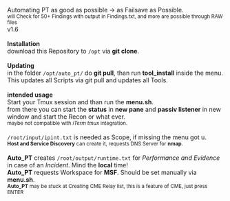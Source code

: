 Automating PT as good as possible -> as Failsave as Possible.<br>
<small>will Check for 50+ Findings with output in Findings.txt, and more are possible through RAW files</small><br>
v1.6<br>
<br>
<b>Installation</b><br>
download this Repository to <code>/opt</code> via <b>git clone</b>.<br>
<br>
<b>Updating</b><br>
in the folder <code>/opt/auto_pt/</code> do <b>git pull</b>, than run <b>tool_install</b> inside the menu.<br>
This updates all Scripts via git pull and updates all Tools.<br>
<br>
<b>intended usage</b><br>
Start your Tmux session and than run the <b>menu.sh</b>.<br>
from there you can start the <b>status</b> in <b>new pane</b> and <b>passiv listener</b> in new window and start the Recon or what ever.<br>
<small>maybe not compatible with <i>iTerm tmux</i> integration.</small><br>
<br>
<code>/root/input/ipint.txt</code> is needed as Scope, if missing the menu got u.<br>
<small><b>Host and Service Discovery</b> can create it, requests DNS Server for <b>nmap</b>.</small><br>
<br>
<b>Auto_PT</b> creates <code>/root/output/runtime.txt</code> for <i>Performance and Evidence</i> in case of an <i>Incident</i>. Mind the <b>local</b> time!<br>
<b>Auto_PT</b> requests Workspace for <b>MSF</b>. Should be set manually via <b>menu.sh</b>.<br>
<small><b>Auto_PT</b> may be stuck at Creating CME Relay list, this is a feature of CME, just press ENTER</small><br>
<br>

